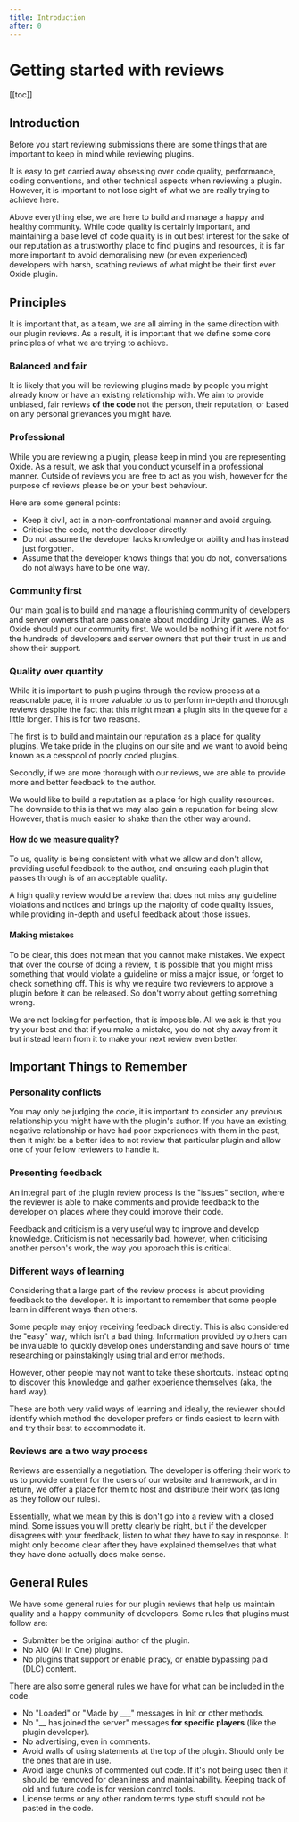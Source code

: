 ```yaml
---
title: Introduction
after: 0
---
```


# Getting started with reviews

[[toc]]

## Introduction

Before you start reviewing submissions there are some things that are important to keep in mind while reviewing plugins.

It is easy to get carried away obsessing over code quality, performance, coding conventions, and other technical aspects when reviewing a plugin. However, it is important to not lose sight of what we are really trying to achieve here.

Above everything else, we are here to build and manage a happy and healthy community. While code quality is certainly important, and maintaining a base level of code quality is in out best interest for the sake of our reputation as a trustworthy place to find plugins and resources, it is far more important to avoid demoralising new (or even experienced) developers with harsh, scathing reviews of what might be their first ever Oxide plugin.

## Principles

It is important that, as a team, we are all aiming in the same direction with our plugin reviews. As a result, it is important that we define some core principles of what we are trying to achieve.

### Balanced and fair

It is likely that you will be reviewing plugins made by people you might already know or have an existing relationship with. We aim to provide unbiased, fair reviews **of the code** not the person, their reputation, or based on any personal grievances you might have.

### Professional

While you are reviewing a plugin, please keep in mind you are representing Oxide. As a result, we ask that you conduct yourself in a professional manner. Outside of reviews you are free to act as you wish, however for the purpose of reviews please be on your best behaviour.

Here are some general points:

- Keep it civil, act in a non-confrontational manner and avoid arguing.
- Criticise the code, not the developer directly.
- Do not assume the developer lacks knowledge or ability and has instead just forgotten.
- Assume that the developer knows things that you do not, conversations do not always have to be one way.

### Community first

Our main goal is to build and manage a flourishing community of developers and server owners that are passionate about modding Unity games. We as Oxide should put our community first. We would be nothing if it were not for the hundreds of developers and server owners that put their trust in us and show their support.

### Quality over quantity

While it is important to push plugins through the review process at a reasonable pace, it is more valuable to us to perform in-depth and thorough reviews despite the fact that this might mean a plugin sits in the queue for a little longer. This is for two reasons.

The first is to build and maintain our reputation as a place for quality plugins. We take pride in the plugins on our site and we want to avoid being known as a cesspool of poorly coded plugins.

Secondly, if we are more thorough with our reviews, we are able to provide more and better feedback to the author.

We would like to build a reputation as a place for high quality resources. The downside to this is that we may also gain a reputation for being slow. However, that is much easier to shake than the other way around.

#### How do we measure quality?

To us, quality is being consistent with what we allow and don't allow, providing useful feedback to the author, and ensuring each plugin that passes through is of an acceptable quality.

A high quality review would be a review that does not miss any guideline violations and notices and brings up the majority of code quality issues, while providing in-depth and useful feedback about those issues.

#### Making mistakes

To be clear, this does not mean that you cannot make mistakes. We expect that over the course of doing a review, it is possible that you might miss something that would violate a guideline or miss a major issue, or forget to check something off. This is why we require two reviewers to approve a plugin before it can be released. So don't worry about getting something wrong.

We are not looking for perfection, that is impossible. All we ask is that you try your best and that if you make a mistake, you do not shy away from it but instead learn from it to make your next review even better.

## Important Things to Remember

### Personality conflicts

You may only be judging the code, it is important to consider any previous relationship you might have with the plugin's author. If you have an existing, negative relationship or have had poor experiences with them in the past, then it might be a better idea to not review that particular plugin and allow one of your fellow reviewers to handle it.

### Presenting feedback

An integral part of the plugin review process is the "issues" section, where the reviewer is able to make comments and provide feedback to the developer on places where they could improve their code.

Feedback and criticism is a very useful way to improve and develop knowledge. Criticism is not necessarily bad, however, when criticising another person's work, the way you approach this is critical.

### Different ways of learning

Considering that a large part of the review process is about providing feedback to the developer. It is important to remember that some people learn in different ways than others.

Some people may enjoy receiving feedback directly. This is also considered the "easy" way, which isn't a bad thing. Information provided by others can be invaluable to quickly develop ones understanding and save hours of time researching or painstakingly using trial and error methods.

However, other people may not want to take these shortcuts. Instead opting to discover this knowledge and gather experience themselves (aka, the hard way).

These are both very valid ways of learning and ideally, the reviewer should identify which method the developer prefers or finds easiest to learn with and try their best to accommodate it.

### Reviews are a two way process

Reviews are essentially a negotiation. The developer is offering their work to us to provide content for the users of our website and framework, and in return, we offer a place for them to host and distribute their work (as long as they follow our rules).

Essentially, what we mean by this is don't go into a review with a closed mind. Some issues you will pretty clearly be right, but if the developer disagrees with your feedback, listen to what they have to say in response. It might only become clear after they have explained themselves that what they have done actually does make sense.

## General Rules

We have some general rules for our plugin reviews that help us maintain quality and a happy community of developers. Some rules that plugins must follow are:

- Submitter be the original author of the plugin.
- No AIO (All In One) plugins.
- No plugins that support or enable piracy, or enable bypassing paid (DLC) content.

There are also some general rules we have for what can be included in the code.

- No "Loaded" or "Made by \_\_\_" messages in Init or other methods.
- No "\_\_ has joined the server" messages **for specific players** (like the plugin developer).
- No advertising, even in comments.
- Avoid walls of using statements at the top of the plugin. Should only be the ones that are in use.
- Avoid large chunks of commented out code. If it's not being used then it should be removed for cleanliness and maintainability. Keeping track of old and future code is for version control tools.
- License terms or any other random terms type stuff should not be pasted in the code.

